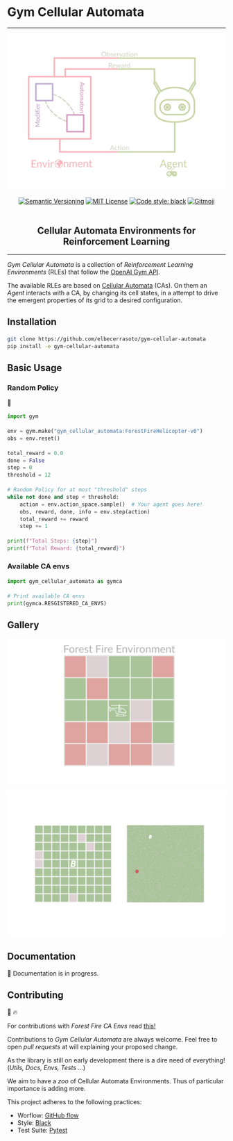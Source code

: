# Gym Cellular Automata
---

<p align="center">
    <a href="pics/gym_automata_diagram.svg"><img src="pics/gym_automata_diagram.svg"></a>
    <br />
    <br />
    <a href="https://semver.org/"><img src="https://img.shields.io/badge/version-v0.4.2-blue" alt="Semantic Versioning"></a>
    <a href="http://choosealicense.com/licenses/mit/"><img src="https://img.shields.io/badge/license-MIT-red.svg?style=flat" alt="MIT License"></a>
    <a href="https://github.com/psf/black"><img src="https://img.shields.io/badge/code%20style-black-000000.svg" alt="Code style: black"></a>
    <a href="https://gitmoji.dev"><img src="https://img.shields.io/badge/gitmoji-%20😜%20😍-FFDD67.svg" alt="Gitmoji"></a>
    <br />
    <br />
    <h2 align="center">Cellular Automata Environments for Reinforcement Learning</h2>
</p>
<hr />

_Gym Cellular Automata_ is a collection of _Reinforcement Learning Environments_ (RLEs) that follow the [OpenAI Gym API](https://gym.openai.com/docs).

The available RLEs are based on [Cellular Automata](https://en.wikipedia.org/wiki/Cellular_automaton) (CAs). On them an _Agent_ interacts with a CA, by changing its cell states, in a attempt to drive the emergent properties of its grid to a desired configuration.

## Installation

```bash
git clone https://github.com/elbecerrasoto/gym-cellular-automata
pip install -e gym-cellular-automata
```

## Basic Usage

### Random Policy

:game_die:

```python
import gym

env = gym.make("gym_cellular_automata:ForestFireHelicopter-v0")
obs = env.reset()

total_reward = 0.0
done = False
step = 0
threshold = 12

# Random Policy for at most "threshold" steps
while not done and step < threshold:
    action = env.action_space.sample()  # Your agent goes here!
    obs, reward, done, info = env.step(action)
    total_reward += reward
    step += 1

print(f"Total Steps: {step}")
print(f"Total Reward: {total_reward}")
```

### Available CA envs

```python
import gym_cellular_automata as gymca

# Print available CA envs
print(gymca.RESGISTERED_CA_ENVS)
```

## Gallery

![Forest Fire](pics/forest_fire.svg)

![FF Bulldozer](pics/ff_bulldozer_prototype.svg)

## Documentation

:construction_worker: Documentation is in progress.

## Contributing

:evergreen_tree: :fire:

For contributions with _Forest Fire CA Envs_ read [this!](./gym_cellular_automata/envs/forest_fire/CONTRIBUTING.md)

Contributions to _Gym Cellular Automata_ are always welcome. Feel free to open _pull requests_ at will explaining your proposed change.

As the library is still on early development there is a dire need of everything! (_Utils, Docs, Envs, Tests ..._)

We aim to have a _zoo_ of Cellular Automata Environments. Thus of particular importance is adding more.

This project adheres to the following practices:

+ Worflow: [GitHub flow](https://guides.github.com/introduction/flow/)
+ Style: [Black](https://github.com/psf/black)
+ Test Suite: [Pytest](https://docs.pytest.org/en/stable/index.html)
